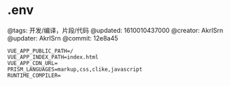 # .env

@tags: 开发/编译，片段/代码
@updated: 1610010437000
@creator: AkrISrn
@updater: AkrISrn
@commit: 12e8a45

```shell
VUE_APP_PUBLIC_PATH=/
VUE_APP_INDEX_PATH=index.html
VUE_APP_CDN_URL=
PRISM_LANGUAGES=markup,css,clike,javascript
RUNTIME_COMPILER=
```
